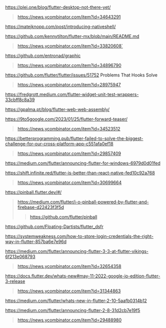 https://plei.one/blog/flutter-desktop-not-there-yet/
> https://news.ycombinator.com/item?id=34643291

https://matejknopp.com/post/introducing-nativeshell/

https://github.com/kennytilton/flutter-mx/blob/main/README.md
> https://news.ycombinator.com/item?id=33820608`

https://github.com/entronad/graphic
> https://news.ycombinator.com/item?id=34896790

https://github.com/flutter/flutter/issues/51752 Problems That Hooks Solve
> https://news.ycombinator.com/item?id=28975947

https://fredgrott.medium.com/flutter-widget-unit-test-wrappers-33cbff8c8a39

https://gpalma.pt/blog/flutter-web-web-assembly/

https://9to5google.com/2023/01/25/flutter-forward-teaser/
> https://news.ycombinator.com/item?id=34523512

https://betterprogramming.pub/flutter-failed-to-solve-the-biggest-challenge-for-our-cross-platform-app-c551afa0ef18
> https://news.ycombinator.com/item?id=29857409

https://medium.com/flutter/announcing-flutter-for-windows-6979d0d01fed

https://shift.infinite.red/flutter-is-better-than-react-native-fed10c92a768
> https://news.ycombinator.com/item?id=30699664

https://pinball.flutter.dev/#/
> https://medium.com/flutter/i-o-pinball-powered-by-flutter-and-firebase-d22423f3f5d
> > https://github.com/flutter/pinball

https://github.com/Floating-Dartists/flutter_dsfr

https://systemweakness.com/how-to-store-login-credentials-the-right-way-in-flutter-857ba6e7e96d

https://medium.com/flutter/announcing-flutter-3-3-at-flutter-vikings-6f213e068793
> https://news.ycombinator.com/item?id=32654358

https://docs.flutter.dev/whats-new#may-11-2022-google-io-edition-flutter-3-release
> https://news.ycombinator.com/item?id=31344863

https://medium.com/flutter/whats-new-in-flutter-2-10-5aafb0314b12

https://medium.com/flutter/announcing-flutter-2-8-31d2cb7e19f5
> https://news.ycombinator.com/item?id=29488980
 
